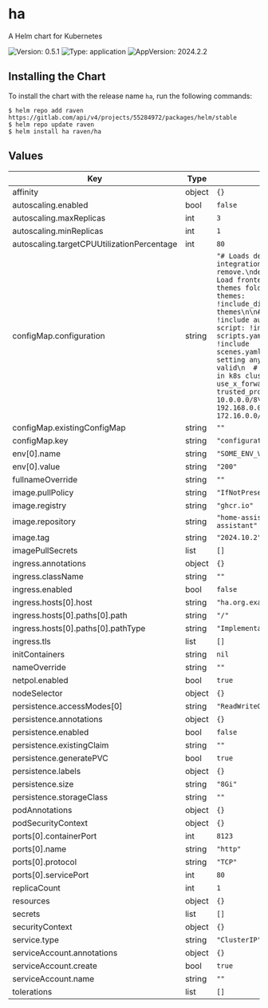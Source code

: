 # ha

A Helm chart for Kubernetes

![Version: 0.5.1](https://img.shields.io/badge/Version-0.5.1-informational?style=flat-square) ![Type: application](https://img.shields.io/badge/Type-application-informational?style=flat-square) ![AppVersion: 2024.2.2](https://img.shields.io/badge/AppVersion-2024.2.2-informational?style=flat-square)

## Installing the Chart

To install the chart with the release name `ha`, run the following commands:

```console
$ helm repo add raven https://gitlab.com/api/v4/projects/55284972/packages/helm/stable
$ helm repo update raven
$ helm install ha raven/ha
```

## Values

| Key | Type | Default | Description |
|-----|------|---------|-------------|
| affinity | object | `{}` |  |
| autoscaling.enabled | bool | `false` |  |
| autoscaling.maxReplicas | int | `3` |  |
| autoscaling.minReplicas | int | `1` |  |
| autoscaling.targetCPUUtilizationPercentage | int | `80` |  |
| configMap.configuration | string | `"# Loads default set of integrations. Do not remove.\ndefault_config:\n\n# Load frontend themes from the themes folder\nfrontend:\n  themes: !include_dir_merge_named themes\n\n# automation: !include automations.yaml\n# script: !include scripts.yaml\n# scene: !include scenes.yaml\n\nhttp:\n  # setting any local proxy as valid\n  # since this will be in k8s cluster\n  use_x_forwarded_for: true\n  trusted_proxies:\n  - 10.0.0.0/8\n  - 192.168.0.0/16\n  - 172.16.0.0/20\n"` |  |
| configMap.existingConfigMap | string | `""` |  |
| configMap.key | string | `"configuration.yaml"` |  |
| env[0].name | string | `"SOME_ENV_VAR"` |  |
| env[0].value | string | `"200"` |  |
| fullnameOverride | string | `""` |  |
| image.pullPolicy | string | `"IfNotPresent"` |  |
| image.registry | string | `"ghcr.io"` |  |
| image.repository | string | `"home-assistant/home-assistant"` |  |
| image.tag | string | `"2024.10.2"` |  |
| imagePullSecrets | list | `[]` |  |
| ingress.annotations | object | `{}` |  |
| ingress.className | string | `""` |  |
| ingress.enabled | bool | `false` |  |
| ingress.hosts[0].host | string | `"ha.org.example"` |  |
| ingress.hosts[0].paths[0].path | string | `"/"` |  |
| ingress.hosts[0].paths[0].pathType | string | `"ImplementationSpecific"` |  |
| ingress.tls | list | `[]` |  |
| initContainers | string | `nil` |  |
| nameOverride | string | `""` |  |
| netpol.enabled | bool | `true` |  |
| nodeSelector | object | `{}` |  |
| persistence.accessModes[0] | string | `"ReadWriteOnce"` |  |
| persistence.annotations | object | `{}` |  |
| persistence.enabled | bool | `false` |  |
| persistence.existingClaim | string | `""` |  |
| persistence.generatePVC | bool | `true` |  |
| persistence.labels | object | `{}` |  |
| persistence.size | string | `"8Gi"` |  |
| persistence.storageClass | string | `""` |  |
| podAnnotations | object | `{}` |  |
| podSecurityContext | object | `{}` |  |
| ports[0].containerPort | int | `8123` |  |
| ports[0].name | string | `"http"` |  |
| ports[0].protocol | string | `"TCP"` |  |
| ports[0].servicePort | int | `80` |  |
| replicaCount | int | `1` |  |
| resources | object | `{}` |  |
| secrets | list | `[]` |  |
| securityContext | object | `{}` |  |
| service.type | string | `"ClusterIP"` |  |
| serviceAccount.annotations | object | `{}` |  |
| serviceAccount.create | bool | `true` |  |
| serviceAccount.name | string | `""` |  |
| tolerations | list | `[]` |  |

